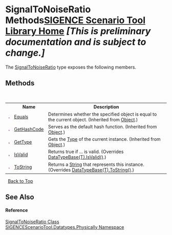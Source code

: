 # SignalToNoiseRatio Methods<a href="https://github.com/ObiWanLansi/SIGENCE-Scenario-Tool">SIGENCE Scenario Tool Library Home</a> _**\[This is preliminary documentation and is subject to change.\]**_

The <a href="e3b0246e-56c8-459f-0e09-19a263feff43.md">SignalToNoiseRatio</a> type exposes the following members.


## Methods
&nbsp;<table><tr><th></th><th>Name</th><th>Description</th></tr><tr><td>![Public method](media/pubmethod.gif "Public method")</td><td><a href="http://msdn2.microsoft.com/en-us/library/bsc2ak47" target="_blank">Equals</a></td><td>
Determines whether the specified object is equal to the current object.
 (Inherited from <a href="http://msdn2.microsoft.com/en-us/library/e5kfa45b" target="_blank">Object</a>.)</td></tr><tr><td>![Public method](media/pubmethod.gif "Public method")</td><td><a href="http://msdn2.microsoft.com/en-us/library/zdee4b3y" target="_blank">GetHashCode</a></td><td>
Serves as the default hash function.
 (Inherited from <a href="http://msdn2.microsoft.com/en-us/library/e5kfa45b" target="_blank">Object</a>.)</td></tr><tr><td>![Public method](media/pubmethod.gif "Public method")</td><td><a href="http://msdn2.microsoft.com/en-us/library/dfwy45w9" target="_blank">GetType</a></td><td>
Gets the <a href="http://msdn2.microsoft.com/en-us/library/42892f65" target="_blank">Type</a> of the current instance.
 (Inherited from <a href="http://msdn2.microsoft.com/en-us/library/e5kfa45b" target="_blank">Object</a>.)</td></tr><tr><td>![Public method](media/pubmethod.gif "Public method")</td><td><a href="daf71e2c-3e81-5070-653d-9c1929d4be56.md">IsValid</a></td><td>
Returns true if ... is valid.
 (Overrides <a href="ff1efcf2-6c88-7146-6e2f-1ec8e5987240.md">DataTypeBase(T).IsValid()</a>.)</td></tr><tr><td>![Public method](media/pubmethod.gif "Public method")</td><td><a href="50e3fb32-e9c4-31f7-424b-03f5233772a7.md">ToString</a></td><td>
Returns a <a href="http://msdn2.microsoft.com/en-us/library/s1wwdcbf" target="_blank">String</a> that represents this instance.
 (Overrides <a href="2b668059-e714-2f8a-8b2a-6506308a64c6.md">DataTypeBase(T).ToString()</a>.)</td></tr></table>&nbsp;
<a href="#signaltonoiseratio-methods">Back to Top</a>

## See Also


#### Reference
<a href="e3b0246e-56c8-459f-0e09-19a263feff43.md">SignalToNoiseRatio Class</a><br /><a href="97d55e68-558f-5fa9-138b-dc16023ce748.md">SIGENCEScenarioTool.Datatypes.Physically Namespace</a><br />